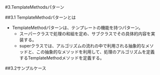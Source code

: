 #3.TemplateMethodsパターン

##3.1 TemplateMethodパターンとは

- TemplateMethodパターンは、テンプレートの機能を持つパターン。
	- スーパークラスで処理の和組を定め、サブクラスでその具体的内容を実装する。
	- superクラスでは、アルゴリズムの流れの中で利用される抽象的なメソッドと、この抽象的なメソッドを利用して、処理のアルゴリズムを定義するTemplateMethodメソッドを定義する。
	
##3.2サンプルケース